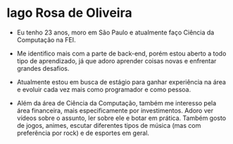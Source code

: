 # Iago Rosa de Oliveira

- Eu tenho 23 anos, moro em São Paulo e atualmente faço Ciência da Computação na FEI.

- Me identifico mais com a parte de back-end, porém estou aberto a todo tipo de aprendizado, já que adoro aprender coisas novas e enfrentar grandes desafios.

- Atualmente estou em busca de estágio para ganhar experiência na área e evoluir cada vez mais como programador e como pessoa.

- Além da área de Ciência da Computação, também me interesso pela área financeira, mais especificamente por investimentos. Adoro ver vídeos sobre o assunto, ler sobre ele e botar em prática. Também gosto de jogos, animes, escutar diferentes tipos de música (mas com preferência por rock) e de esportes em geral.
<!--
**iagorosa28/iagorosa28** is a ✨ _special_ ✨ repository because its `README.md` (this file) appears on your GitHub profile.

Here are some ideas to get you started:

- 🔭 I’m currently working on ...
- 🌱 I’m currently learning ...
- 👯 I’m looking to collaborate on ...
- 🤔 I’m looking for help with ...
- 💬 Ask me about ...
- 📫 How to reach me: ...
- 😄 Pronouns: ...
- ⚡ Fun fact: ...
-->
